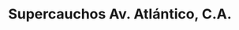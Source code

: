 ---
title: "Supercauchos Av. Atlántico, C.A."
url: /ciudad-guayana-puerto-ordaz/supercauchos-av-atlantico-c-a/
shop: neumáticos
---